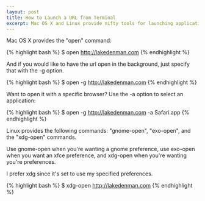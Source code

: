 ```yaml
---
layout: post
title: How to Launch a URL from Terminal
excerpt: Mac OS X and Linux provide nifty tools for launching applications, files, urls, and more from terminal.
---
```


Mac OS X provides the "open" command:

{% highlight bash %}
$ open http://lakedenman.com 
{% endhighlight %}

And if you would like to have the url open in the background, just specify that with the -g option.

{% highlight bash %} 
$ open -g http://lakedenman.com 
{% endhighlight %}

Want to open it with a specific browser? Use the -a option to select an application:

{% highlight bash %} 
$ open -g http://lakedenman.com -a Safari.app
{% endhighlight %}

Linux provides the following commands: "gnome-open", "exo-open", and the "xdg-open" commands. 

Use gnome-open when you're wanting a gnome preference, use exo-open when you want an xfce preference, and xdg-open when you're wanting you're preferences.

I prefer xdg since it's set to use my specified preferences.

{% highlight bash %} 
$ xdg-open http://lakedenman.com 
{% endhighlight %}

